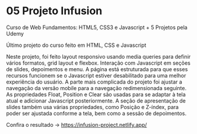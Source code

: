 # 05 Projeto Infusion

Curso de Web Fundamentos: HTML5, CSS3 e Javascript + 5 Projetos pela Udemy

Último projeto do curso feito em HTML, CSS e Javascript

Neste projeto, foi feito layout responsivo usando media queries para definir vários formatos, 
grid layout e flexbox. Interação com Javascript em seções de slides, depoimentos e menu. A página 
está estruturada para que esses recursos funcionem se o Javascript estiver desabilitado para 
uma melhor experiência do usuário. A parte mais complicada do projeto foi ajustar a navegação 
da versão mobile para a navegação redimensionada seguinte. As propriedades Float, Position e 
Clear são usadas para se adaptar à tela atual e adicionar Javascript posteriormente. A seção de 
apresentação de slides também usa várias propriedades, como Posição e Z-índex, 
para poder ser ajustada conforme a tela, bem como a sessão de depoimentos.


Confira o resultado -> https://infusion-project.netlify.app/






